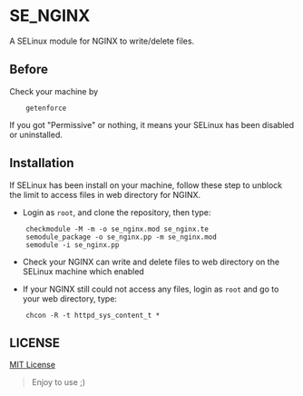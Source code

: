 # SE_NGINX

A SELinux module for NGINX to write/delete files. 

## Before

Check your machine by

```shell
    getenforce
```

If you got "Permissive" or nothing, it means your SELinux has been disabled or uninstalled.

## Installation

If SELinux has been install on your machine, follow these step to unblock the limit to access files in web directory for NGINX.

- Login as `root`, and clone the repository, then type:

```shell
    checkmodule -M -m -o se_nginx.mod se_nginx.te
    semodule_package -o se_nginx.pp -m se_nginx.mod
    semodule -i se_nginx.pp
```

- Check your NGINX can write and delete files to web directory on the SELinux machine which enabled

- If your NGINX still could not access any files, login as `root` and go to your web directory, type:

```shell
    chcon -R -t httpd_sys_content_t *
```

## LICENSE

[MIT License](LICENSE)

> Enjoy to use ;)
